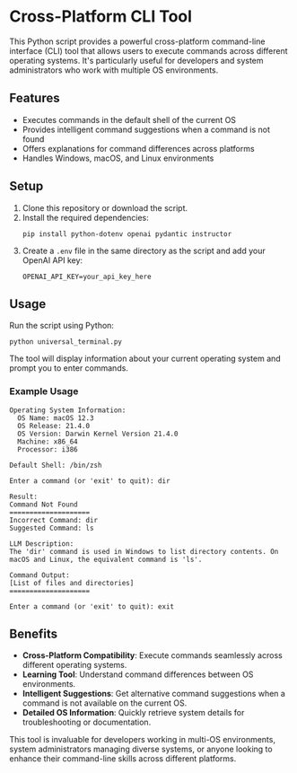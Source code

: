 # Cross-Platform CLI Tool

This Python script provides a powerful cross-platform command-line interface (CLI) tool that allows users to execute commands across different operating systems. It's particularly useful for developers and system administrators who work with multiple OS environments.

## Features

- Executes commands in the default shell of the current OS
- Provides intelligent command suggestions when a command is not found
- Offers explanations for command differences across platforms
- Handles Windows, macOS, and Linux environments

## Setup

1. Clone this repository or download the script.
2. Install the required dependencies:
   ```
   pip install python-dotenv openai pydantic instructor
   ```
3. Create a `.env` file in the same directory as the script and add your OpenAI API key:
   ```
   OPENAI_API_KEY=your_api_key_here
   ```

## Usage

Run the script using Python:

```
python universal_terminal.py
```

The tool will display information about your current operating system and prompt you to enter commands.

### Example Usage

```
Operating System Information:
  OS Name: macOS 12.3
  OS Release: 21.4.0
  OS Version: Darwin Kernel Version 21.4.0
  Machine: x86_64
  Processor: i386

Default Shell: /bin/zsh

Enter a command (or 'exit' to quit): dir

Result:
Command Not Found
====================
Incorrect Command: dir
Suggested Command: ls

LLM Description:
The 'dir' command is used in Windows to list directory contents. On macOS and Linux, the equivalent command is 'ls'.

Command Output:
[List of files and directories]
====================

Enter a command (or 'exit' to quit): exit
```

## Benefits

- **Cross-Platform Compatibility**: Execute commands seamlessly across different operating systems.
- **Learning Tool**: Understand command differences between OS environments.
- **Intelligent Suggestions**: Get alternative command suggestions when a command is not available on the current OS.
- **Detailed OS Information**: Quickly retrieve system details for troubleshooting or documentation.

This tool is invaluable for developers working in multi-OS environments, system administrators managing diverse systems, or anyone looking to enhance their command-line skills across different platforms.
